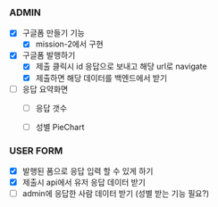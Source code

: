 ### ADMIN

- [x] 구글폼 만들기 기능
  - [x] mission-2에서 구현
- [x] 구글폼 발행하기
  - [x] 제출 클릭시 id 응답으로 보내고 해당 url로 navigate
  - [x] 제출하면 해당 데이터를 백엔드에서 받기
- [ ] 응답 요약화면
  - [ ] 응답 갯수
  - [ ] 성별 PieChart


### USER FORM

- [x] 발행된 폼으로 응답 입력 할 수 있게 하기
- [x] 제출시 api에서 유저 응답 데이터 받기
- [ ] admin에 응답한 사람 데이터 받기 (성별 받는 기능 필요?)
